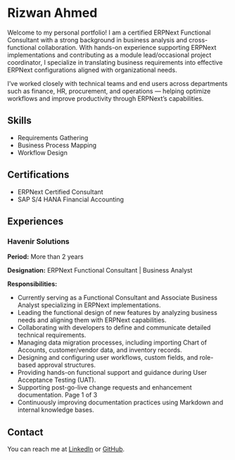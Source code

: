 # Rizwan Ahmed
Welcome to my personal portfolio! I am a certified ERPNext Functional Consultant with a strong background in business analysis and cross-functional collaboration. With hands-on experience supporting ERPNext implementations and contributing as a module lead/occasional project coordinator, I specialize in translating business requirements into effective ERPNext configurations aligned with organizational needs.

I’ve worked closely with technical teams and end users across departments such as finance, HR, procurement, and operations — helping optimize workflows and improve productivity through ERPNext’s capabilities.

## Skills
- Requirements Gathering
- Business Process Mapping
- Workflow Design

## Certifications
- ERPNext Certified Consultant
- SAP S/4 HANA Financial Accounting

## Experiences
### Havenir Solutions
**Period:** More than 2 years

**Designation:** ERPNext Functional Consultant | Business Analyst

**Responsibilities:**
- Currently serving as a Functional Consultant and Associate Business Analyst
specializing in ERPNext implementations.
- Leading the functional design of new features by analyzing business needs
and aligning them with ERPNext capabilities.
- Collaborating with developers to define and communicate detailed technical
requirements.
- Managing data migration processes, including importing Chart of Accounts,
customer/vendor data, and inventory records.
- Designing and configuring user workflows, custom fields, and role-based
approval structures.
- Providing hands-on functional support and guidance during User Acceptance
Testing (UAT).
- Supporting post-go-live change requests and enhancement documentation.
Page 1 of 3
- Continuously improving documentation practices using Markdown and
internal knowledge bases.

## Contact
You can reach me at [LinkedIn](https://www.linkedin.com/in/r-ahmed/) or [GitHub](https://github.com/rahmed-dev).
